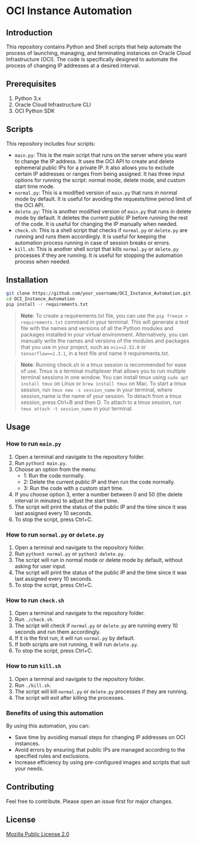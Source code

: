 # OCI Instance Automation

## Introduction

This repository contains Python and Shell scripts that help automate the process of launching, managing, and terminating instances on Oracle Cloud Infrastructure (OCI). The code is specifically designed to automate the process of changing IP addresses at a desired interval.

## Prerequisites

1. Python 3.x
2. Oracle Cloud Infrastructure CLI
3. OCI Python SDK

## Scripts

This repository includes four scripts:

- `main.py`: This is the main script that runs on the server where you want to change the IP address. It uses the OCI API to create and delete ephemeral public IPs for a private IP. It also allows you to exclude certain IP addresses or ranges from being assigned. It has three input options for running the script: normal mode, delete mode, and custom start time mode.
- `normal.py`: This is a modified version of `main.py` that runs in normal mode by default. It is useful for avoiding the requests/time period limit of the OCI API.
- `delete.py`: This is another modified version of `main.py` that runs in delete mode by default. It deletes the current public IP before running the rest of the code. It is useful for changing the IP manually when needed.
- `check.sh`: This is a shell script that checks if `normal.py` or `delete.py` are running and runs them accordingly. It is useful for keeping the automation process running in case of session breaks or errors.
- `kill.sh`: This is another shell script that kills `normal.py` or `delete.py` processes if they are running. It is useful for stopping the automation process when needed.

## Installation

```bash
git clone https://github.com/your_username/OCI_Instance_Automation.git
cd OCI_Instance_Automation
pip install -r requirements.txt
```

> **Note**: To create a requirements.txt file, you can use the `pip freeze > requirements.txt` command in your terminal. This will generate a text file with the names and versions of all the Python modules and packages installed in your virtual environment. Alternatively, you can manually write the names and versions of the modules and packages that you use in your project, such as `oci==2.52.0` or `tensorflow==2.3.1`, in a text file and name it requirements.txt.

> **Note**: Running check.sh in a tmux session is recommended for ease of use. Tmux is a terminal multiplexer that allows you to run multiple terminal sessions in one window. You can install tmux using `sudo apt install tmux` on Linux or `brew install tmux` on Mac. To start a tmux session, run `tmux new -s session_name` in your terminal, where session_name is the name of your session. To detach from a tmux session, press Ctrl+B and then D. To attach to a tmux session, run `tmux attach -t session_name` in your terminal.

## Usage

### How to run `main.py`

1. Open a terminal and navigate to the repository folder.
2. Run `python3 main.py`.
3. Choose an option from the menu:
    - 1: Run the code normally.
    - 2: Delete the current public IP and then run the code normally.
    - 3: Run the code with a custom start time.
4. If you choose option 3, enter a number between 0 and 50 (the delete interval in minutes) to adjust the start time.
5. The script will print the status of the public IP and the time since it was last assigned every 10 seconds.
6. To stop the script, press Ctrl+C.

### How to run `normal.py` or `delete.py`

1. Open a terminal and navigate to the repository folder.
2. Run `python3 normal.py` or `python3 delete.py`.
3. The script will run in normal mode or delete mode by default, without asking for user input.
4. The script will print the status of the public IP and the time since it was last assigned every 10 seconds.
5. To stop the script, press Ctrl+C.

### How to run `check.sh`

1. Open a terminal and navigate to the repository folder.
2. Run `./check.sh`.
3. The script will check if `normal.py` or `delete.py` are running every 10 seconds and run them accordingly.
4. If it is the first run, it will run `normal.py` by default.
5. If both scripts are not running, it will run `delete.py`.
6. To stop the script, press Ctrl+C.

### How to run `kill.sh`

1. Open a terminal and navigate to the repository folder.
2. Run `./kill.sh`.
3. The script will kill `normal.py` or `delete.py` processes if they are running.
4. The script will exit after killing the processes.

### Benefits of using this automation

By using this automation, you can:

- Save time by avoiding manual steps for changing IP addresses on OCI instances.
- Avoid errors by ensuring that public IPs are managed according to the specified rules and exclusions.
- Increase efficiency by using pre-configured images and scripts that suit your needs.

## Contributing

Feel free to contribute. Please open an issue first for major changes.

## License

[Mozilla Public License 2.0](LICENSE.md)